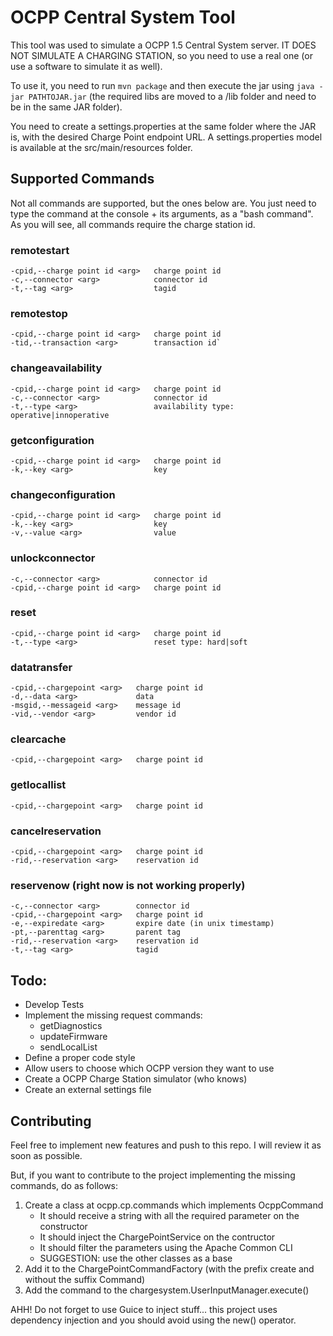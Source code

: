 # OCPP Central System Tool

This tool was used to simulate a OCPP 1.5 Central System server. IT DOES NOT SIMULATE A CHARGING STATION, so you need to use a real one (or use a software to simulate it as well).

To use it, you need to run ```mvn package``` and then execute the jar using ```java -jar PATHTOJAR.jar``` (the required libs are moved to a /lib folder and need to be in the same JAR folder). 

You need to create a settings.properties at the same folder where the JAR is, with the desired Charge Point endpoint URL. A settings.properties model is available at the src/main/resources folder.

## Supported Commands

Not all commands are supported, but the ones below are. You just need to type the command at the console + its arguments, as a "bash command". As you will see, all commands require the charge station id.

### remotestart
```
-cpid,--charge point id <arg>   charge point id
-c,--connector <arg>            connector id
-t,--tag <arg>                  tagid
```

### remotestop
```
-cpid,--charge point id <arg>   charge point id
-tid,--transaction <arg>        transaction id`
```

### changeavailability
```
-cpid,--charge point id <arg>   charge point id
-c,--connector <arg>            connector id
-t,--type <arg>                 availability type: operative|innoperative
```

### getconfiguration
```
-cpid,--charge point id <arg>   charge point id
-k,--key <arg>                  key
```

### changeconfiguration
```
-cpid,--charge point id <arg>   charge point id
-k,--key <arg>                  key
-v,--value <arg>                value
```

### unlockconnector
```
-c,--connector <arg>            connector id
-cpid,--charge point id <arg>   charge point id
```

### reset
```
-cpid,--charge point id <arg>   charge point id
-t,--type <arg>                 reset type: hard|soft
```

### datatransfer
```
-cpid,--chargepoint <arg>   charge point id
-d,--data <arg>             data
-msgid,--messageid <arg>    message id
-vid,--vendor <arg>         vendor id
```

### clearcache
```
-cpid,--chargepoint <arg>   charge point id
```

### getlocallist
```
-cpid,--chargepoint <arg>   charge point id
```

### cancelreservation
```
-cpid,--chargepoint <arg>   charge point id
-rid,--reservation <arg>    reservation id
```

### reservenow (right now is not working properly)
```
-c,--connector <arg>        connector id
-cpid,--chargepoint <arg>   charge point id
-e,--expiredate <arg>       expire date (in unix timestamp)
-pt,--parenttag <arg>       parent tag
-rid,--reservation <arg>    reservation id
-t,--tag <arg>              tagid
```

## Todo:
- Develop Tests
- Implement the missing request commands:
    - getDiagnostics
    - updateFirmware
    - sendLocalList
- Define a proper code style
- Allow users to choose which OCPP version they want to use
- Create a OCPP Charge Station simulator (who knows)
- Create an external settings file

## Contributing
Feel free to implement new features and push to this repo. I will review it as soon as possible.

But, if you want to contribute to the project implementing the missing commands, do as follows:
1. Create a class at ocpp.cp.commands which implements OcppCommand
    - It should receive a string with all the required parameter on the constructor
    - It should inject the ChargePointService on the contructor
    - It should filter the parameters using the Apache Common CLI
    - SUGGESTION: use the other classes as a base
2. Add it to the ChargePointCommandFactory (with the prefix create and without the suffix Command)
3. Add the command to the chargesystem.UserInputManager.execute()

AHH! Do not forget to use Guice to inject stuff... this project uses dependency injection and you should avoid using the new() operator.
